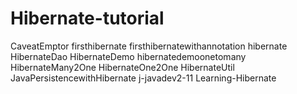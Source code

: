 # Hibernate-tutorial
CaveatEmptor 
firsthibernate
firsthibernatewithannotation
hibernate
HibernateDao
HibernateDemo
hibernatedemoonetomany
HibernateMany2One
HibernateOne2One
HibernateUtil
JavaPersistencewithHibernate
j-javadev2-11
Learning-Hibernate
